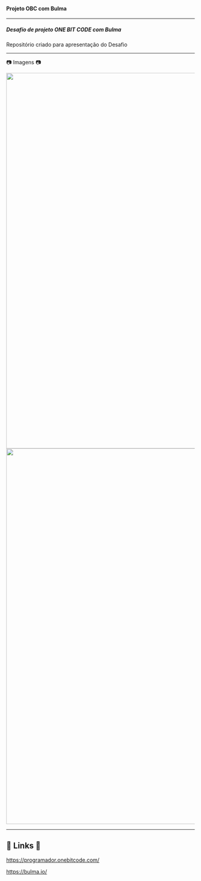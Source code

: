 #### Projeto OBC com Bulma  ####

------

##### Desafio de projeto ONE BIT CODE com Bulma  #####

Repositório criado para apresentação do Desafio

----

:camera: Imagens :camera:

<div align-"center">
<img src="https://user-images.githubusercontent.com/104093116/171530783-bbb54ac9-42b0-486e-a112-50792dc1ac44.png" width="1000px"/>
</div>

<div align-"center">
<img src="https://user-images.githubusercontent.com/104093116/171529453-63d03500-8625-4556-a95c-cf119a493a23.png" width="1000px"/>
</div>

----

## 🔗 Links :link:


https://programador.onebitcode.com/

https://bulma.io/
